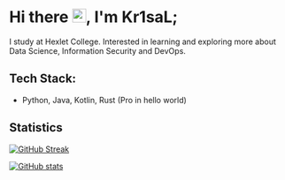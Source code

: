 # Hi there <img src="https://media.giphy.com/media/hvRJCLFzcasrR4ia7z/giphy.gif" width="25px">, I'm Kr1saL;

I study at Hexlet College. Interested in learning and exploring more about Data Science, Information Security and DevOps.

## Tech Stack:
* Python, Java, Kotlin, Rust (Pro in hello world)

## Statistics
[![GitHub Streak](https://github-readme-streak-stats.herokuapp.com?user=kr1sal&theme=tokyonight&hide_border=true)](https://git.io/streak-stats)

[![GitHub stats](https://github-readme-stats.vercel.app/api/top-langs?username=kr1sal&layout=compact&theme=tokyonight&hide_border=true)](https://github.com/anuraghazra/github-readme-stats)
